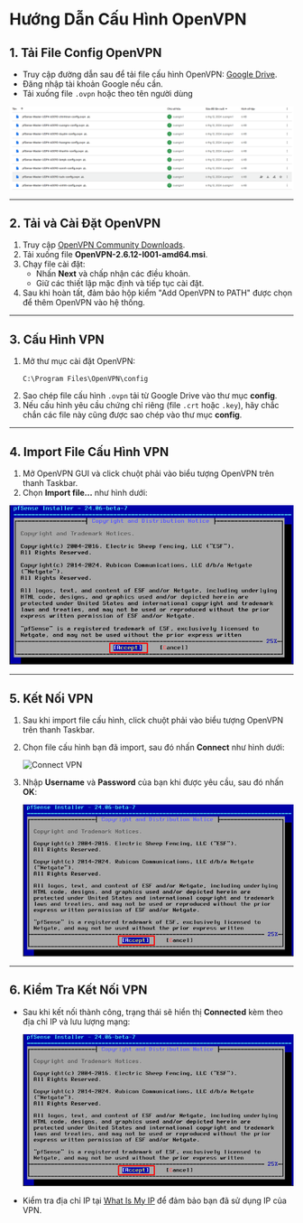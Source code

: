
# Hướng Dẫn Cấu Hình OpenVPN

## 1. Tải File Config OpenVPN
- Truy cập đường dẫn sau để tải file cấu hình OpenVPN: [Google Drive](https://drive.google.com/drive/folders/1Ya78lBm8Yyxkd6hk8Oq0INRvtj70SeXh).
- Đăng nhập tài khoản Google nếu cần.
- Tải xuống file `.ovpn` hoặc theo tên người dùng

 ![Command Prompt](https://github.com/cuongnvvietis/NhanHoa/blob/main/Docs/Picture/Pfsense/Screenshot%202024-12-07%20140859.png)
 
---

## 2. Tải và Cài Đặt OpenVPN
1. Truy cập [OpenVPN Community Downloads](https://swupdate.openvpn.org/community/releases/OpenVPN-2.6.12-I001-amd64.msi).
2. Tải xuống file **OpenVPN-2.6.12-I001-amd64.msi**.
3. Chạy file cài đặt:
   - Nhấn **Next** và chấp nhận các điều khoản.
   - Giữ các thiết lập mặc định và tiếp tục cài đặt.
4. Sau khi hoàn tất, đảm bảo hộp kiểm "Add OpenVPN to PATH" được chọn để thêm OpenVPN vào hệ thống.

---

## 3. Cấu Hình VPN
1. Mở thư mục cài đặt OpenVPN:
   ```plaintext
   C:\Program Files\OpenVPN\config
   ```
2. Sao chép file cấu hình `.ovpn` tải từ Google Drive vào thư mục **config**.
3. Nếu cấu hình yêu cầu chứng chỉ riêng (file `.crt` hoặc `.key`), hãy chắc chắn các file này cũng được sao chép vào thư mục **config**.

---

## 4. Import File Cấu Hình VPN
1. Mở OpenVPN GUI và click chuột phải vào biểu tượng OpenVPN trên thanh Taskbar.
2. Chọn **Import file...** như hình dưới:

  ![Command Prompt](https://github.com/cuongnvvietis/NhanHoa/blob/main/Docs/Picture/Pfsense/Screenshot_49.png)

---

## 5. Kết Nối VPN
1. Sau khi import file cấu hình, click chuột phải vào biểu tượng OpenVPN trên thanh Taskbar.
2. Chọn file cấu hình bạn đã import, sau đó nhấn **Connect** như hình dưới:

   ![Connect VPN](sandbox:/mnt/data/Screenshot_3.png)

3. Nhập **Username** và **Password** của bạn khi được yêu cầu, sau đó nhấn **OK**:

    ![Command Prompt](https://github.com/cuongnvvietis/NhanHoa/blob/main/Docs/Picture/Pfsense/Screenshot_49.png)

---

## 6. Kiểm Tra Kết Nối VPN
- Sau khi kết nối thành công, trạng thái sẽ hiển thị **Connected** kèm theo địa chỉ IP và lưu lượng mạng:

    ![Command Prompt](https://github.com/cuongnvvietis/NhanHoa/blob/main/Docs/Picture/Pfsense/Screenshot_49.png)

- Kiểm tra địa chỉ IP tại [What Is My IP](https://whatismyipaddress.com/) để đảm bảo bạn đã sử dụng IP của VPN.
